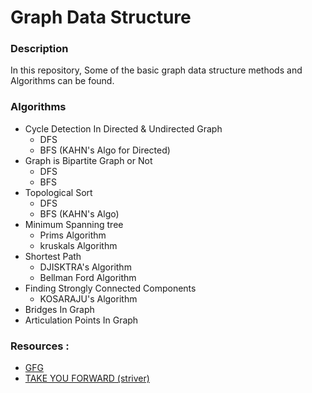 
# Graph Data Structure

### Description 

In this repository, Some of the basic graph data structure methods and Algorithms can be found.

### Algorithms
- Cycle Detection In Directed & Undirected Graph
    * DFS
    * BFS (KAHN's Algo for Directed)
- Graph is Bipartite Graph or Not 
    * DFS
    * BFS
- Topological Sort
    * DFS
    * BFS (KAHN's Algo)
- Minimum Spanning tree
    * Prims Algorithm
    * kruskals Algorithm
- Shortest Path 
    * DJISKTRA's Algorithm
    * Bellman Ford Algorithm 
- Finding Strongly Connected Components
    * KOSARAJU's Algorithm
- Bridges In Graph
- Articulation Points In Graph

### Resources :
* [GFG](https://www.geeksforgeeks.org/)
* [TAKE YOU FORWARD (striver)](https://www.youtube.com/playlist?list=PLgUwDviBIf0rGEWe64KWas0Nryn7SCRWw)
